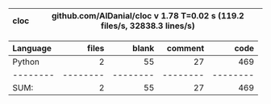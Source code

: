 cloc|github.com/AlDanial/cloc v 1.78  T=0.02 s (119.2 files/s, 32838.3 lines/s)
--- | ---

Language|files|blank|comment|code
:-------|-------:|-------:|-------:|-------:
Python|2|55|27|469
--------|--------|--------|--------|--------
SUM:|2|55|27|469
